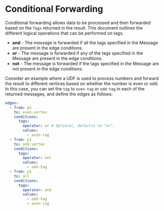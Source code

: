 # Conditional Forwarding

Conditional forwarding allows data to be processed and then forwarded based on the `Tags` returned in the result. This document outlines the different logical operations that can be performed on tags.

* **and** - The message is forwarded if all the tags specified in the Message are present in the edge conditions.
* **or** - The message is forwarded if any of the tags specified in the Message are present in the edge conditions.
* **not** - The message is forwarded if the tags specified in the Message are not present in the edge conditions.

Consider an example where a UDF is used to process numbers and forward the result to different vertices based on whether the number is even or odd. In this case, you can set the `tag` to `even-tag` or `odd-tag` in each of the returned messages, and define the edges as follows:

```yaml
edges:
  - from: p1
    to: even-vertex
    conditions:
      tags:
        operator: or # Optional, defaults to "or".
        values:
          - even-tag
  - from: p1
    to: odd-vertex
    conditions:
      tags:
        operator: not
        values:
          - odd-tag
  - from: p1
    to: all
    conditions:
      tags:
        operator: and
        values:
          - odd-tag
          - even-tag